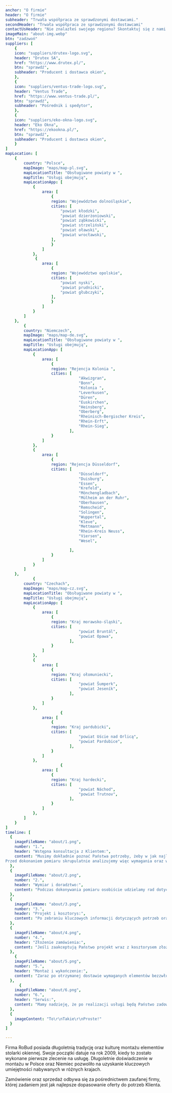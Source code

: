 ```yaml
---
anchor: "O firmie"
header: "O firmie"
subheader: "Trwała współpraca ze sprawdzonymi dostawcami."
secondHeader: "Trwała współpraca ze sprawdzonymi dostawcami"
contactUsHeader: "Nie znalazłeś swojego regionu? Skontaktuj się z nami!"
imageMain: "about-img.webp"
btn: "zadzwoń"
suppliers: [
    {
    icon: "suppliers/drutex-logo.svg",
    header: "Drutex SA",
    href: "https://www.drutex.pl/",
    btn: "sprawdź",
    subheader: "Producent i dostawca okien",
    },
    {
    icon: "suppliers/ventus-trade-logo.svg",
    header: "Ventus Trade",
    href: "https://www.ventus-trade.pl/",
    btn: "sprawdź",
    subheader: "Pośrednik i spedytor",
    },
    {
    icon: "suppliers/eko-okna-logo.svg",
    header: "Eko Okna",
    href: "https://ekookna.pl/",
    btn: "sprawdź",
    subheader: "Producent i dostawca okien", 
    }
]
mapLocation: [
    {
        country: "Polsce",
        mapImage: "maps/map-pl.svg",
        mapLocationTitle: "Obsługiwane powiaty w ",
        mapTitle: "Usługi obejmują",
        mapLocationApp: [
            {
                area: [
                    {
                    region: "Województwo dolnośląskie",
                    cities: [
                        "powiat kłodzki",
                        "powiat dzierżoniowski",
                        "powiat ząbkowicki",
                        "powiat strzeliński",
                        "powiat oławski",
                        "powiat wrocławski",
                    ],
                    }
                ]
            },
             {
                area: [
                    {
                    region: "Województwo opolskie",
                    cities: [
                        "powiat nyski",
                        "powiat prudnicki",
                        "powiat głubczyki",
                    ],
                    }
                ]
            }
        ]
    },
        {
        country: "Niemczech",
        mapImage: "maps/map-de.svg",
        mapLocationTitle: "Obsługiwane powiaty w ",
        mapTitle: "Usługi obejmują",
        mapLocationApp: [
            {
                area: [
                    {
                    region: "Rejencja Kolonia ",
                    cities: [
                                "Akwizgran",
                                "Bonn",
                                "Kolonia ",
                                "Leverkusen",
                                "Düren",
                                "Euskirchen",
                                "Heinsberg",
                                "Oberberg",
                                "Rheinisch-Bergischer Kreis",
                                "Rhein-Erft",
                                "Rhein-Sieg",
                            ],
                    }
                ]
            },
            {
                area: [
                    {
                    region: "Rejencja Düsseldorf",
                    cities: [
                                "Düsseldorf",
                                "Duisburg",
                                "Essen",
                                "Krefeld",
                                "Mönchengladbach",
                                "Mülheim an der Ruhr",
                                "Oberhausen",
                                "Remscheid",
                                "Solingen",
                                "Wuppertal",
                                "Kleve",
                                "Mettmann",
                                "Rhein-Kreis Neuss",
                                "Viersen",
                                "Wesel",

                            ],
                    }
                ]
            }
        ]
    },
            {
        country: "Czechach",
        mapImage: "maps/map-cz.svg",
        mapLocationTitle: "Obsługiwane powiaty w ",
        mapTitle: "Usługi obejmują",
        mapLocationApp: [
            {
                area: [
                    {
                    region: "Kraj morawsko-śląski",
                    cities: [
                                "powiat Bruntál",
                                "powiat Opawa",
                            ],
                    }
                ]
            },
            {
                area: [
                    {
                    region: "Kraj ołomuniecki",
                    cities: [
                                "powiat Šumperk",
                                "powiat Jeseník",
                            ],
                    }
                ]
            },
                        {
                area: [
                    {
                    region: "Kraj pardubicki",
                    cities: [
                                "powiat Uście nad Orlicą",
                                "powiat Pardubice",
                            ],
                    }
                ]
            },
                        {
                area: [
                    {
                    region: "Kraj hardecki",
                    cities: [
                                "powiat Náchod",
                                "powiat Trutnov",
                            ],
                    }
                ]
            },
        ]
    }
]
timeline: [
  {
    imageFileName: "about/1.png",
    number: "1.",
    header: "Wstępna konsultacja z Klientem:",
    content: "Musimy dokładnie poznać Państwa potrzeby, żeby w jak najlepszy sposób wyświadczyć usługę projektu wraz z montażem. 
Przed dokonaniem pomiaru skrupulatnie analizujemy więc wymagania oraz wyobrażenia względem montowanego elementu."
  },
  {
    imageFileName: "about/2.png",
    number: "2.",
    header: "Wymiar i doradztwo:",
    content: "Podczas dokonywania pomiaru osobiście udzielamy rad dotyczących docelowo wstawianego produktu. Profesjonalne doradztwo wynika z naszego długoletniego doświadczenia w branży stolarki okiennej."
  },
  {
    imageFileName: "about/3.png",
    number: "3.",
    header: "Projekt i kosztorys:",
    content: "Po zebraniu kluczowych informacji dotyczących potrzeb oraz środowiska montażu sporządzany zostaje dopasowany projekt wraz ze wstępną wyceną za przeprowadzaną usługę. Na tym etapie przesłany zostanie do Państwa dokument w formacie PDF, w którym zawarte będą wszystkie najistotniejsze informacje."
  },
  {
    imageFileName: "about/4.png",
    number: "4.",
    header: "Złożenie zamówienia:",
    content: "Jeśli zaakceptują Państwo projekt wraz z kosztorysem złożone zostanie zamówienie przez naszych zaufanych pośredników u sprawdzonych dostawców, z którymi prowadzimy długoletnią współpracę. Czas realizacji zamówienia jest zależny od dostępności docelowego produktu, będą więc o nim Państwo stale informowani."
  },
    {
    imageFileName: "about/5.png",
    number: "5.",
    header: "Montaż i wykończenie:",
    content: "Zaraz po otrzymanej dostawie wymaganych elementów bezzwłocznie przystępujemy do realizacji usługi. Czas jej trwania zależny jest od środowiska montażu oraz docelowych elementów, informujemy więc o nim na bieżąco."
  },
      {
    imageFileName: "about/6.png",
    number: "6.",
    header: "Serwis:",
    content: "Mamy nadzieję, że po realizacji usługi będą Państwo zadowoleni, a czynności serwisowe nie będą wymagane. Jeśli jednak wystąpią późniejsze problemy z użytkowaniem zamontowanych produktów, elementy obowiązuje gwarancja. Prosimy więc w tej sytuacji o bezzwłoczny kontakt."
  },
  {
    imageContent: "To\r\nTakie\r\nProste!"
  }
]

---
```



Firma <span class="span-dark">RoBud</span> posiada długoletnią tradycję oraz kulturę montażu elementów stolarki okiennej. Swoje początki datuje na rok 2009, kiedy to zostało wykonane pierwsze zlecenie na usługę. Długoletnie doświadczenie w montażu w Polsce oraz Niemiec pozwoliło na uzyskanie kluczowych umiejętności nabywanych w różnych krajach.

Zamówienie oraz sprzedaż odbywa się za pośrednictwem zaufanej <span class="span-dark">firmy</span>, której zadaniem jest jak najlepsze dopasowanie oferty do potrzeb Klienta.